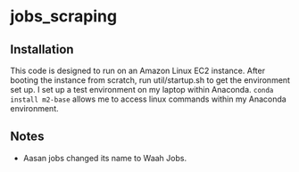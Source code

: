 # jobs_scraping

## Installation
This code is designed to run on an Amazon Linux EC2 instance. After booting the instance from scratch, run util/startup.sh to get the environment set up. I set up a test environment on my laptop within Anaconda. `conda install m2-base` allows me to access linux commands within my Anaconda environment.


## Notes
* Aasan jobs changed its name to Waah Jobs.